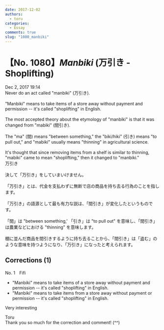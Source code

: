 ```yaml
---
date: 2017-12-02
authors:
  - toru
categories:
  - Essay
comments: true
slug: "1080_manbiki"
---
```


# 【No. 1080】<strong><em>Manbiki</em></strong> (万引き - Shoplifting)
<div class="date">Dec 2, 2017 19:14</div>
<div id="post"><div id="body_show_ori">
Never do an act called "manbiki" (万引き).<br/><br/>"Manbiki" means to take items of a store away without payment and permission -- it's called "shoplifting" in English.<br/><br/>The most accepted theory about the etymology of "manbiki" is that it was changed from "mabiki" (間引き).<br/><br/>The "ma" (間) means "between something," the "biki/hiki" (引き) means "to pull out," and "mabiki" usually means "thinning" in agricultural science.<br/><br/>It's thought that since removing items from a shelf is similar to thinning, "mabiki" came to mean "shoplifting," then it changed to "manbiki." 
</div></div>

<!-- more -->

<div id="post_ja"><div id="body_show_mo">
万引き<br/><br/>決して「万引き」をしていまいけません。<br/><br/>「万引き」とは、代金を支払わずに無断で店の商品を持ち去る行為のことを指します。<br/><br/>「万引き」の語源として最も有力な説は、「間引き」が変化したというものです。<br/><br/>「間」は "between something,' 「引き」は "to pull out" を意味し、「間引き」は農業などにおける "thinning" を意味します。<br/><br/>棚に並んだ商品を間引きするように持ち去ることから、「間引き」は「盗む」のような意味を持つようになり、「万引き」になったと考えられます。
</div></div>

## Corrections (1)
<div id="block"><div class="first_name"> No. 1　<span class="just_name">Fifi</span></div><div id="block2">
<ul class="correction_field">
<li class="incorrect">"Manbiki" means to take items of a store away without payment and permission -- it's called "shoplifting" in English.</li>
<li class="corrected correct">
"Manbiki" means to take items <span class="f_blue">from</span> a store away without payment <span class="f_blue">or</span> permission -- it's called "shoplifting" in English.
</li>
</ul>
<p class="comment_small">
 Very interesting
</p>

</div><div class="name"><span class="just_name">Toru</span><br>
Thank you so much for the correction and comment! (^^)
</div>
</div>
